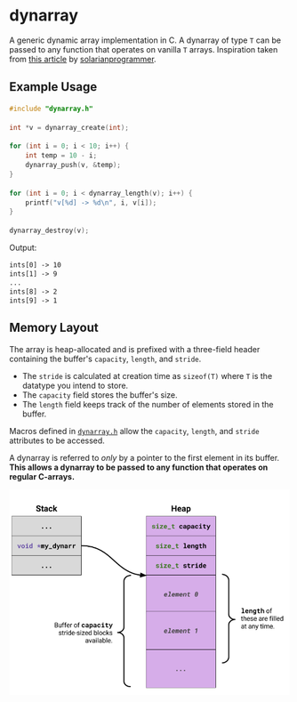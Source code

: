# dynarray
A generic dynamic array implementation in C. A dynarray of type `T` can be passed to any function that operates on vanilla `T` arrays. Inspiration taken from [this article](https://solarianprogrammer.com/2017/01/08/c99-c11-dynamic-array-mimics-cpp-vector-api-improvements/) by [solarianprogrammer](https://solarianprogrammer.com/).

## Example Usage

```c
#include "dynarray.h"

int *v = dynarray_create(int);

for (int i = 0; i < 10; i++) {
    int temp = 10 - i;
    dynarray_push(v, &temp);
}

for (int i = 0; i < dynarray_length(v); i++) {
    printf("v[%d] -> %d\n", i, v[i]);
}

dynarray_destroy(v);
```
Output:
```
ints[0] -> 10
ints[1] -> 9
...
ints[8] -> 2
ints[9] -> 1
```

## Memory Layout
The array is heap-allocated and is prefixed with a three-field header containing the buffer's `capacity`, `length`, and `stride`.

* The `stride` is calculated at creation time as `sizeof(T)` where `T` is the datatype you intend to store.
* The `capacity` field stores the buffer's size.
* The `length` field keeps track of the number of elements stored in the buffer.

Macros defined in [`dynarray.h`](dynarray.h) allow the `capacity`, `length`, and `stride` attributes to be accessed.

A dynarray is referred to _only_ by a pointer to the first element in its buffer. **This allows a dynarray to be passed to any function that operates on regular C-arrays.**

![memory layout](images/dynarray-memory-layout.png)
